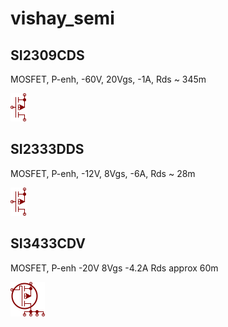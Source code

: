 # vishay_semi

## SI2309CDS
MOSFET, P-enh, -60V, 20Vgs, -1A, Rds ~ 345m

![SI2309CDS__1__1](/images/semi-trans-IntRect__IRF9540__1__1.png?raw=true) 

## SI2333DDS
MOSFET, P-enh, -12V, 8Vgs, -6A, Rds ~ 28m

![SI2333DDS__1__1](/images/semi-trans-IntRect__IRF9540__1__1.png?raw=true) 

## SI3433CDV
MOSFET, P-enh -20V 8Vgs -4.2A Rds approx 60m

![SI3433CDV__1__1](/images/vishay_semi__SI3433CDV__1__1.png?raw=true) 

